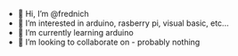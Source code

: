 - 👋 Hi, I’m @frednich
- 👀 I’m interested in arduino, rasberry pi, visual basic, etc...
- 🌱 I’m currently learning arduino 
- 💞️ I’m looking to collaborate on - probably nothing


<!---
frednich/frednich is a ✨ special ✨ repository because its `README.md` (this file) appears on your GitHub profile.
You can click the Preview link to take a look at your changes.
--->
